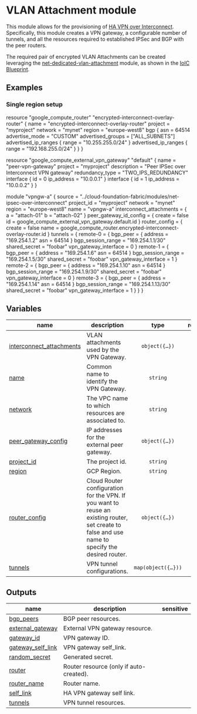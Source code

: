 # VLAN Attachment module

This module allows for the provisioning of [HA VPN over Interconnect](https://cloud.google.com/network-connectivity/docs/interconnect/concepts/ha-vpn-interconnect?hl=it). Specifically, this module creates a VPN gateway, a configurable number of tunnels, and all the resources required to established IPSec and BGP with the peer routers.

The required pair of encrypted VLAN Attachments can be created leveraging the [net-dedicated-vlan-attachment](../net-dedicated-vlan-attachment/) module, as shown in the [IoIC Blueprint](../../blueprints/networking/ha-vpn-over-interconnect/).

## Examples

### Single region setup

resource "google_compute_router" "encrypted-interconnect-overlay-router" {
  name    = "encrypted-interconnect-overlay-router"
  project = "myproject"
  network = "mynet"
  region  = "europe-west8"
  bgp {
    asn               = 64514
    advertise_mode    = "CUSTOM"
    advertised_groups = ["ALL_SUBNETS"]
    advertised_ip_ranges {
      range = "10.255.255.0/24"
    }
    advertised_ip_ranges {
      range = "192.168.255.0/24"
    }
  }
}

resource "google_compute_external_vpn_gateway" "default" {
  name            = "peer-vpn-gateway"
  project         = "myproject"
  description     = "Peer IPSec over Interconnect VPN gateway"
  redundancy_type = "TWO_IPS_REDUNDANCY"
  interface {
    id         = 0
    ip_address = "10.0.0.1"
  }
  interface {
    id         = 1
    ip_address = "10.0.0.2"
  }
}

module "vpngw-a" {
  source     = "../cloud-foundation-fabric/modules/net-ipsec-over-interconnect"
  project_id = "myproject"
  network    = "mynet"
  region     = "europe-west8"
  name       = "vpngw-a"
  interconnect_attachments = {
    a = "attach-01"
    b = "attach-02"
  }
  peer_gateway_id_config = {
    create = false
    id     = google_compute_external_vpn_gateway.default.id
  }
  router_config = {
    create = false
    name   = google_compute_router.encrypted-interconnect-overlay-router.id
  }
  tunnels = {
    remote-0 = {
      bgp_peer = {
        address = "169.254.1.2"
        asn     = 64514
      }
      bgp_session_range     = "169.254.1.1/30"
      shared_secret         = "foobar"
      vpn_gateway_interface = 0
    }
    remote-1 = {
      bgp_peer = {
        address = "169.254.1.6"
        asn     = 64514
      }
      bgp_session_range     = "169.254.1.5/30"
      shared_secret         = "foobar"
      vpn_gateway_interface = 1
    }
    remote-2 = {
      bgp_peer = {
        address = "169.254.1.10"
        asn     = 64514
      }
      bgp_session_range     = "169.254.1.9/30"
      shared_secret         = "foobar"
      vpn_gateway_interface = 0
    }
    remote-3 = {
      bgp_peer = {
        address = "169.254.1.14"
        asn     = 64514
      }
      bgp_session_range     = "169.254.1.13/30"
      shared_secret         = "foobar"
      vpn_gateway_interface = 1
    }
  }
}
<!-- BEGIN TFDOC -->

## Variables

| name | description | type | required | default |
|---|---|:---:|:---:|:---:|
| [interconnect_attachments](variables.tf#L17) | VLAN attachments used by the VPN Gateway. | <code title="object&#40;&#123;&#10;  a &#61; string&#10;  b &#61; string&#10;&#125;&#41;">object&#40;&#123;&#8230;&#125;&#41;</code> | ✓ |  |
| [name](variables.tf#L25) | Common name to identify the VPN Gateway. | <code>string</code> | ✓ |  |
| [network](variables.tf#L30) | The VPC name to which resources are associated to. | <code>string</code> | ✓ |  |
| [peer_gateway_config](variables.tf#L35) | IP addresses for the external peer gateway. | <code title="object&#40;&#123;&#10;  create          &#61; optional&#40;bool, false&#41;&#10;  description     &#61; optional&#40;string, &#34;Terraform managed IPSec over Interconnect VPN gateway&#34;&#41;&#10;  name            &#61; optional&#40;string, null&#41;&#10;  id              &#61; optional&#40;string, null&#41;&#10;  redundancy_type &#61; optional&#40;string&#41;&#10;  interfaces      &#61; optional&#40;list&#40;string&#41;&#41;&#10;&#125;&#41;">object&#40;&#123;&#8230;&#125;&#41;</code> | ✓ |  |
| [project_id](variables.tf#L55) | The project id. | <code>string</code> | ✓ |  |
| [region](variables.tf#L60) | GCP Region. | <code>string</code> | ✓ |  |
| [router_config](variables.tf#L65) | Cloud Router configuration for the VPN. If you want to reuse an existing router, set create to false and use name to specify the desired router. | <code title="object&#40;&#123;&#10;  create    &#61; optional&#40;bool, true&#41;&#10;  asn       &#61; optional&#40;number&#41;&#10;  name      &#61; optional&#40;string&#41;&#10;  keepalive &#61; optional&#40;number&#41;&#10;  custom_advertise &#61; optional&#40;object&#40;&#123;&#10;    all_subnets &#61; bool&#10;    ip_ranges   &#61; map&#40;string&#41;&#10;  &#125;&#41;&#41;&#10;&#125;&#41;">object&#40;&#123;&#8230;&#125;&#41;</code> | ✓ |  |
| [tunnels](variables.tf#L80) | VPN tunnel configurations. | <code title="map&#40;object&#40;&#123;&#10;  bgp_peer &#61; object&#40;&#123;&#10;    address        &#61; string&#10;    asn            &#61; number&#10;    route_priority &#61; optional&#40;number, 1000&#41;&#10;    custom_advertise &#61; optional&#40;object&#40;&#123;&#10;      all_subnets          &#61; bool&#10;      all_vpc_subnets      &#61; bool&#10;      all_peer_vpc_subnets &#61; bool&#10;      ip_ranges            &#61; map&#40;string&#41;&#10;    &#125;&#41;&#41;&#10;  &#125;&#41;&#10;  bgp_session_range               &#61; string&#10;  ike_version                     &#61; optional&#40;number, 2&#41;&#10;  peer_external_gateway_interface &#61; optional&#40;number&#41;&#10;  peer_gateway_id                 &#61; optional&#40;string, &#34;default&#34;&#41;&#10;  router                          &#61; optional&#40;string&#41;&#10;  shared_secret                   &#61; optional&#40;string&#41;&#10;  vpn_gateway_interface           &#61; number&#10;&#125;&#41;&#41;">map&#40;object&#40;&#123;&#8230;&#125;&#41;&#41;</code> |  | <code>&#123;&#125;</code> |

## Outputs

| name | description | sensitive |
|---|---|:---:|
| [bgp_peers](outputs.tf#L18) | BGP peer resources. |  |
| [external_gateway](outputs.tf#L25) | External VPN gateway resource. |  |
| [gateway_id](outputs.tf#L30) | VPN gateway ID. |  |
| [gateway_self_link](outputs.tf#L35) | VPN gateway self_link. |  |
| [random_secret](outputs.tf#L40) | Generated secret. |  |
| [router](outputs.tf#L45) | Router resource (only if auto-created). |  |
| [router_name](outputs.tf#L50) | Router name. |  |
| [self_link](outputs.tf#L55) | HA VPN gateway self link. |  |
| [tunnels](outputs.tf#L60) | VPN tunnel resources. |  |

<!-- END TFDOC -->
